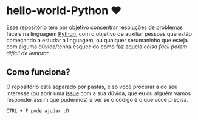 # hello-world-Python :heart:

Esse repositório tem por objetivo concentrar resoluções de problemas fáceis na linguagem [Python](python.org), com o objetivo de auxiliar pessoas que estão começando a estudar a linguagem, ou qualquer serumaninho que esteja com alguma dúvida/tenha esquecido como faz aquela _coisa fácil porém difícil de lembrar_.

## Como funciona?

O repositório está separado por pastas, é só você procurar a do seu interesse (ou abrir uma [issue](https://github.com/leticiadasilva/hello-world-Python/issues) com a sua dúvida, que eu ou alguém vamos responder assim que pudermos) e ver se o código é o que você precisa. 

    CTRL + F pode ajudar :D
